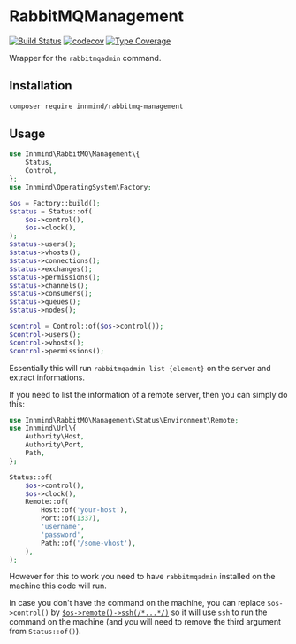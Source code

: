 # RabbitMQManagement

[![Build Status](https://github.com/innmind/rabbitmqmanagement/workflows/CI/badge.svg?branch=master)](https://github.com/innmind/rabbitmqmanagement/actions?query=workflow%3ACI)
[![codecov](https://codecov.io/gh/innmind/rabbitmqmanagement/branch/develop/graph/badge.svg)](https://codecov.io/gh/innmind/rabbitmqmanagement)
[![Type Coverage](https://shepherd.dev/github/innmind/rabbitmqmanagement/coverage.svg)](https://shepherd.dev/github/innmind/rabbitmqmanagement)

Wrapper for the `rabbitmqadmin` command.

## Installation

```sh
composer require innmind/rabbitmq-management
```

## Usage

```php
use Innmind\RabbitMQ\Management\{
    Status,
    Control,
};
use Innmind\OperatingSystem\Factory;

$os = Factory::build();
$status = Status::of(
    $os->control(),
    $os->clock(),
);
$status->users();
$status->vhosts();
$status->connections();
$status->exchanges();
$status->permissions();
$status->channels();
$status->consumers();
$status->queues();
$status->nodes();

$control = Control::of($os->control());
$control->users();
$control->vhosts();
$control->permissions();
```

Essentially this will run `rabbitmqadmin list {element}` on the server and extract informations.

If you need to list the information of a remote server, then you can simply do this:

```php
use Innmind\RabbitMQ\Management\Status\Environment\Remote;
use Innmind\Url\{
    Authority\Host,
    Authority\Port,
    Path,
};

Status::of(
    $os->control(),
    $os->clock(),
    Remote::of(
        Host::of('your-host'),
        Port::of(1337),
        'username',
        'password',
        Path::of('/some-vhost'),
    ),
);
```

However for this to work you need to have `rabbitmqadmin` installed on the machine this code will run.

In case you don't have the command on the machine, you can replace `$os->control()` by [`$os->remote()->ssh(/*...*/)`](https://github.com/Innmind/OperatingSystem#want-to-execute-commands-on-a-remote-server-) so it will use `ssh` to run the command on the machine (and you will need to remove the third argument from `Status::of()`).
